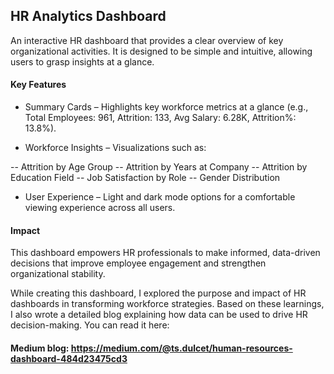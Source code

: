 ## HR Analytics Dashboard
An interactive HR dashboard that provides a clear overview of key organizational activities. It is designed to be simple and intuitive, allowing users to grasp insights at a glance.
#### Key Features
- Summary Cards – Highlights key workforce metrics at a glance (e.g., Total Employees: 961, Attrition: 133, Avg Salary: 6.28K, Attrition%: 13.8%).

- Workforce Insights – Visualizations such as:

-- Attrition by Age Group
-- Attrition by Years at Company
-- Attrition by Education Field
-- Job Satisfaction by Role
-- Gender Distribution

- User Experience – Light and dark mode options for a comfortable viewing experience across all users.

#### Impact
This dashboard empowers HR professionals to make informed, data-driven decisions that improve employee engagement and strengthen organizational stability.

While creating this dashboard, I explored the purpose and impact of HR dashboards in transforming workforce strategies. Based on these learnings, I also wrote a detailed blog explaining how data can be used to drive HR decision-making. You can read it here:
#### Medium blog: https://medium.com/@ts.dulcet/human-resources-dashboard-484d23475cd3  
